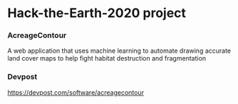 # Hack-the-Earth-2020 project
### AcreageContour
A web application that uses machine learning to automate drawing accurate land cover maps to help fight habitat destruction and fragmentation

### Devpost
https://devpost.com/software/acreagecontour
